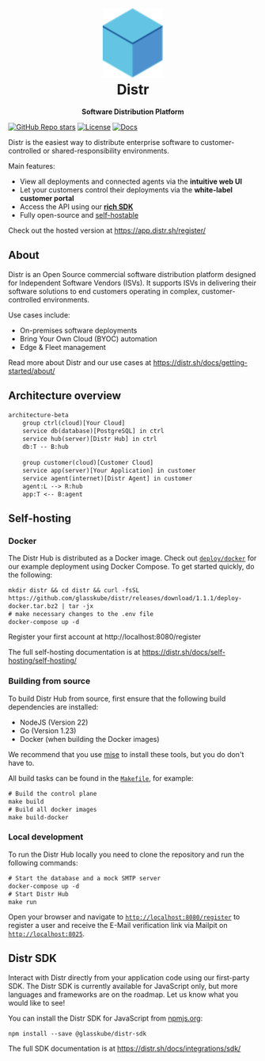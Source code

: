 <h1 align="center">
  <a href="https://distr.sh/" target="_blank">
    <img alt="" src="frontend/ui/public/distr-logo.svg" style="height: 5em;">
  </a>
  <br>
  Distr
</h1>

<div align="center">

**Software Distribution Platform**

</div>

[![GitHub Repo stars](https://img.shields.io/github/stars/glasskube/distr?style=flat)](https://github.com/glasskube/distr)
[![License](https://img.shields.io/badge/License-Apache_2.0-blue.svg)](https://opensource.org/licenses/Apache-2.0)
[![Docs](https://img.shields.io/badge/docs-distr.sh-blue)](https://distr.sh/docs/?utm_source=github)

Distr is the easiest way to distribute enterprise software to customer-controlled or shared-responsibility environments.

Main features:

- View all deployments and connected agents via the **intuitive web UI**
- Let your customers control their deployments via the **white-label customer portal**
- Access the API using our [**rich SDK**](#distr-sdk)
- Fully open-source and [self-hostable](#self-hosting)

Check out the hosted version at https://app.distr.sh/register/

## About

Distr is an Open Source commercial software distribution platform designed for Independent Software Vendors (ISVs).
It supports ISVs in delivering their software solutions to end customers operating in complex, customer-controlled environments.

Use cases include:

- On-premises software deployments
- Bring Your Own Cloud (BYOC) automation
- Edge & Fleet management

Read more about Distr and our use cases at https://distr.sh/docs/getting-started/about/

## Architecture overview

```mermaid
architecture-beta
    group ctrl(cloud)[Your Cloud]
    service db(database)[PostgreSQL] in ctrl
    service hub(server)[Distr Hub] in ctrl
    db:T -- B:hub

    group customer(cloud)[Customer Cloud]
    service app(server)[Your Application] in customer
    service agent(internet)[Distr Agent] in customer
    agent:L --> R:hub
    app:T <-- B:agent
```

## Self-hosting

### Docker

The Distr Hub is distributed as a Docker image.
Check out [`deploy/docker`](deploy/docker) for our example deployment using Docker Compose.
To get started quickly, do the following:

<!-- x-release-please-start-version -->

```shell
mkdir distr && cd distr && curl -fsSL https://github.com/glasskube/distr/releases/download/1.1.1/deploy-docker.tar.bz2 | tar -jx
# make necessary changes to the .env file
docker-compose up -d
```

<!-- x-release-please-end -->

Register your first account at http://localhost:8080/register

The full self-hosting documentation is at https://distr.sh/docs/self-hosting/self-hosting/

### Building from source

To build Distr Hub from source, first ensure that the following build dependencies are installed:

- NodeJS (Version 22)
- Go (Version 1.23)
- Docker (when building the Docker images)

We recommend that you use [mise](https://mise.jdx.dev/) to install these tools, but you do don't have to.

All build tasks can be found in the [`Makefile`](Makefile), for example:

```shell
# Build the control plane
make build
# Build all docker images
make build-docker
```

### Local development

To run the Distr Hub locally you need to clone the repository and run the following commands:

```shell
# Start the database and a mock SMTP server
docker-compose up -d
# Start Distr Hub
make run
```

Open your browser and navigate to [`http://localhost:8080/register`](http://localhost:8080/register) to register a user
and receive the E-Mail verification link via Mailpit on [`http://localhost:8025`](http://localhost:8025).

## Distr SDK

Interact with Distr directly from your application code using our first-party SDK.
The Distr SDK is currently available for JavaScript only, but more languages and frameworks are on the roadmap.
Let us know what you would like to see!

You can install the Distr SDK for JavaScript from [npmjs.org](https://npmjs.org/):

```shell
npm install --save @glasskube/distr-sdk
```

The full SDK documentation is at https://distr.sh/docs/integrations/sdk/
